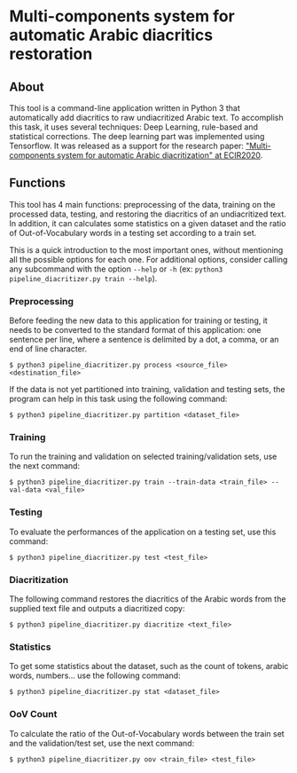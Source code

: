 # Multi-components system for automatic Arabic diacritics restoration## AboutThis tool is a command-line application written in Python 3 that automatically add diacritics toraw undiacritized Arabic text. To accomplish this task, it uses several techniques: Deep Learning, rule-based andstatistical corrections. The deep learning part was implemented using Tensorflow. It was released as a support for theresearch paper:["Multi-components system for automatic Arabic diacritization" at ECIR2020](https://ecir2020.org/accepted-papers/).## FunctionsThis tool has 4 main functions: preprocessing of the data, training on the processed data, testing, andrestoring the diacritics of an undiacritized text. In addition, it can calculates some statistics on a given dataset andthe ratio of Out-of-Vocabulary words in a testing set according to a train set. This is a quick introduction to the most important ones, without mentioning all the possible options for each one. Foradditional options, consider calling any subcommand with the option `--help` or `-h` (ex:`python3 pipeline_diacritizer.py train --help`).### PreprocessingBefore feeding the new data to this application for training or testing, it needs to be converted to the standard formatof this application: one sentence per line, where a sentence is delimited by a dot, a comma, or an end of linecharacter.```$ python3 pipeline_diacritizer.py process <source_file> <destination_file>```If the data is not yet partitioned into training, validation and testing sets, the program can help in this task usingthe following command:```$ python3 pipeline_diacritizer.py partition <dataset_file>```### TrainingTo run the training and validation on selected training/validation sets, use the next command:```$ python3 pipeline_diacritizer.py train --train-data <train_file> --val-data <val_file>```### TestingTo evaluate the performances of the application on a testing set, use this command:```$ python3 pipeline_diacritizer.py test <test_file>```### DiacritizationThe following command restores the diacritics of the Arabic words from the supplied text file and outputs a diacritizedcopy:```$ python3 pipeline_diacritizer.py diacritize <text_file>```### StatisticsTo get some statistics about the dataset, such as the count of tokens, arabic words, numbers... use the followingcommand:```$ python3 pipeline_diacritizer.py stat <dataset_file>``` ### OoV CountTo calculate the ratio of the Out-of-Vocabulary words between the train set and the validation/test set, use the nextcommand:```$ python3 pipeline_diacritizer.py oov <train_file> <test_file>```